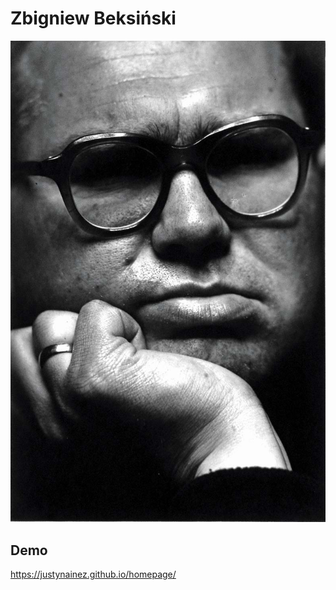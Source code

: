 # Zbigniew Beksiński

![Zbigniew](images/Zdzisław-Beksiński-portret-2.jpg) 

## Demo
https://justynainez.github.io/homepage/
